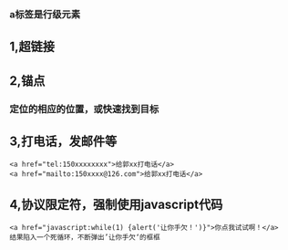 ### a标签是行级元素

##  1,超链接
##  2,锚点
### 定位的相应的位置，或快速找到目标
##  3,打电话，发邮件等
    <a href="tel:150xxxxxxxx">给郭xx打电话</a>
    <a href="mailto:150xxxx@126.com">给郭xx打电话</a>
    
##  4,协议限定符，强制使用javascript代码
    <a href="javascript:while(1) {alert('让你手欠！')}">你点我试试啊！</a>
    结果陷入一个死循环，不断弹出’让你手欠‘的框框
